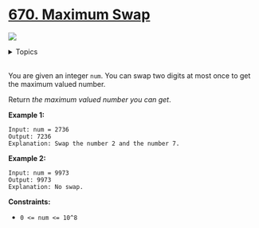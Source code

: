 # [670. Maximum Swap](https://leetcode.cn/problems/maximum-swap/)

![](https://img.shields.io/badge/Difficulty-Medium-F8AF40.svg)

<details>
<summary>Topics</summary>

* [`Math`](https://leetcode.com/tag/math/)
* [`Greedy`](https://leetcode.com/tag/greedy/)

</details>
<br />

You are given an integer `num`. You can swap two digits at most once to get the maximum valued number.

Return *the maximum valued number you can get*.

**Example 1:**

    Input: num = 2736
    Output: 7236
    Explanation: Swap the number 2 and the number 7.

**Example 2:**

    Input: num = 9973
    Output: 9973
    Explanation: No swap.

**Constraints:**

 + `0 <= num <= 10^8`
